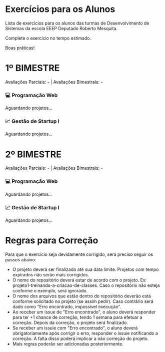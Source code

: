 # Exercícios para os Alunos
Lista de exercícios para os alunos das turmas de Desenvolvimento de Sistemas da escola EEEP Deputado Roberto Mesquita.

Complete o exercício no tempo estimado.

Boas práticas!

# 1º BIMESTRE
Avaliações Parciais: - | Avaliações Bimestrais: -
### 💻 Programação Web 
Aguardando projetos...

### 📈 Gestão de Startup I
Aguardando projetos...

# 2º BIMESTRE
Avaliações Parciais: - | Avaliações Bimestrais: -
### 💻 Programação Web 
Aguardando projetos...

### 📈 Gestão de Startup I
Aguardando projetos...

# Regras para Correção

Para que o exercício seja devidamente corrigido, será preciso seguir os passos abaixo:
- O projeto deverá ser finalizado até sua data limite. Projetos com tempo expirados não serão mais corrigidos.
- O nome do repositório deverá estar de acordo com o projeto. Ex: projeto1-treinando-a-criacao-de-classes. Caso o repositório não esteja conforme o exemplo, será ignorado.
- O nome dos arquivos que estão dentro do repositório deverão está conforme solicitado no projeto (se assim pedir). Caso contrário será dado como "Erro encontrado, impossível execução".
- Ao receber um issue de "Erro encontrado", o aluno deverá responder para ter +1 chance de correção, tendo 1 semana para efetuar a correção. Depois da correção, o projeto será finalizado.
- Se receber um issuie com "Erro encontrado", o aluno deverá obrigatoriamente após corrigir o erro, responder o issuie notificando a correção. A falta disso poderá implicar a não correção do projeto.
- Mais regras poderão ser adicionadas posteriormente.
